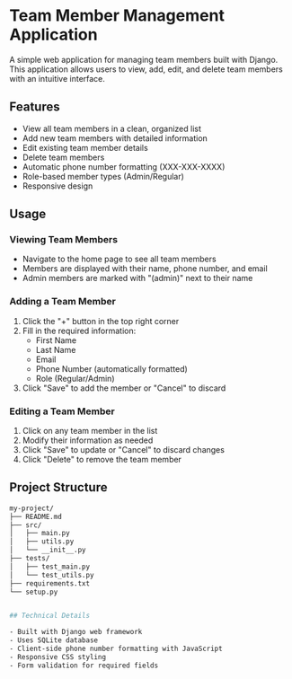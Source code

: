 # Team Member Management Application

A simple web application for managing team members built with Django. This application allows users to view, add, edit, and delete team members with an intuitive interface.

## Features

- View all team members in a clean, organized list
- Add new team members with detailed information
- Edit existing team member details
- Delete team members
- Automatic phone number formatting (XXX-XXX-XXXX)
- Role-based member types (Admin/Regular)
- Responsive design

## Usage

### Viewing Team Members
- Navigate to the home page to see all team members
- Members are displayed with their name, phone number, and email
- Admin members are marked with "(admin)" next to their name

### Adding a Team Member
1. Click the "+" button in the top right corner
2. Fill in the required information:
   - First Name
   - Last Name
   - Email
   - Phone Number (automatically formatted)
   - Role (Regular/Admin)
3. Click "Save" to add the member or "Cancel" to discard

### Editing a Team Member
1. Click on any team member in the list
2. Modify their information as needed
3. Click "Save" to update or "Cancel" to discard changes
4. Click "Delete" to remove the team member


## Project Structure
```bash
my-project/
├── README.md
├── src/
│   ├── main.py
│   ├── utils.py
│   └── __init__.py
├── tests/
│   ├── test_main.py
│   └── test_utils.py
├── requirements.txt
└── setup.py


## Technical Details

- Built with Django web framework
- Uses SQLite database
- Client-side phone number formatting with JavaScript
- Responsive CSS styling
- Form validation for required fields
